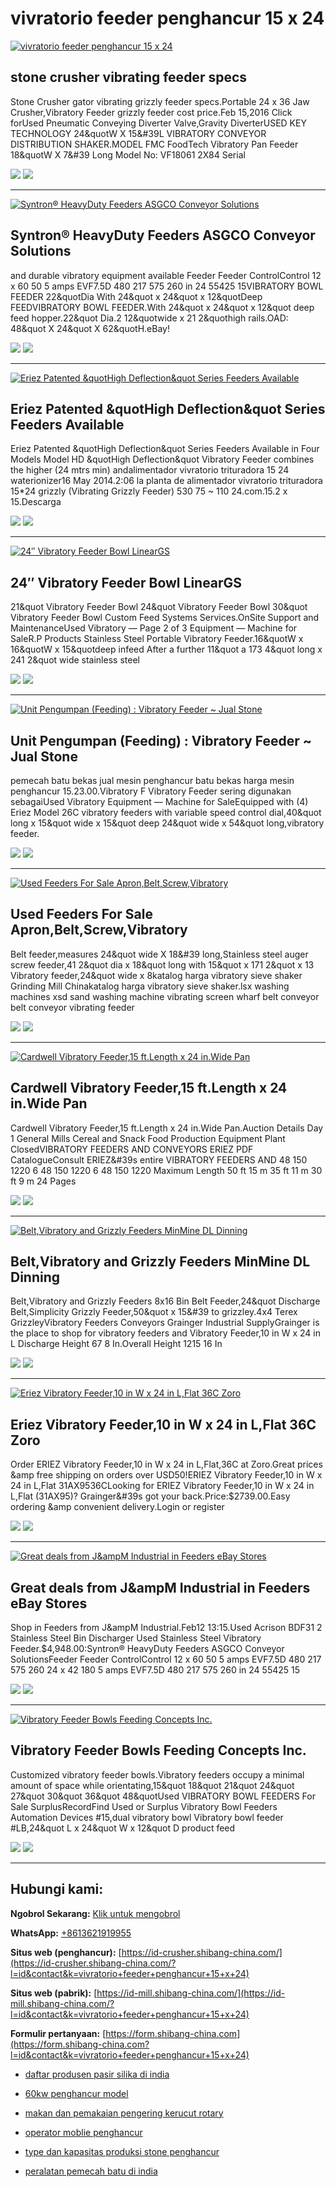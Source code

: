 # vivratorio feeder penghancur 15 x 24

<a href="https://swt.shibang-china.com/?l=id&img&k=vivratorio+feeder+penghancur+15+x+24" target="_blank">![vivratorio feeder penghancur 15 x 24](http://static.shibang-china.com/all-800x300/1290.jpg)</a>

## stone crusher vibrating feeder specs
Stone Crusher gator vibrating grizzly feeder specs.Portable 24 x 36 Jaw Crusher,Vibratory Feeder grizzly feeder cost price.Feb 15,2016 Click forUsed Pneumatic Conveying Diverter Valve,Gravity DiverterUSED KEY TECHNOLOGY 24&quotW X 15&#39L VIBRATORY CONVEYOR DISTRIBUTION SHAKER.MODEL FMC FoodTech Vibratory Pan Feeder 18&quotW X 7&#39 Long Model No: VF18061 2X84 Serial


<a href="https://whatsapp.shibangsoft.com/WhatsApp.php" target="_blank" title="WhatsApp">![](http://static.shibang-china.com/icon/whatsapp.png)</a> <a href="https://swt.shibang-china.com/?l=id&icon&k=vivratorio+feeder+penghancur+15+x+24" target="_blank">![](http://static.shibang-china.com/icon/chat-id.png)</a>

---

<a href="https://swt.shibang-china.com/?l=id&img&k=vivratorio+feeder+penghancur+15+x+24" target="_blank">![Syntron® HeavyDuty Feeders ASGCO Conveyor Solutions](http://static.shibang-china.com/all-800x300/1019.jpg)</a>

## Syntron® HeavyDuty Feeders ASGCO Conveyor Solutions
and durable vibratory equipment available Feeder Feeder ControlControl 12 x 60 50 5 amps EVF7.5D 480 217 575 260 in 24 55425 15VIBRATORY BOWL FEEDER 22&quotDia With 24&quot x 24&quot x 12&quotDeep FEEDVIBRATORY BOWL FEEDER.With 24&quot x 24&quot x 12&quot deep feed hopper.22&quot Dia.2 12&quotwide x 21 2&quothigh rails.OAD: 48&quot X 24&quot X 62&quotH.eBay!


<a href="https://whatsapp.shibangsoft.com/WhatsApp.php" target="_blank" title="WhatsApp">![](http://static.shibang-china.com/icon/whatsapp.png)</a> <a href="https://swt.shibang-china.com/?l=id&icon&k=vivratorio+feeder+penghancur+15+x+24" target="_blank">![](http://static.shibang-china.com/icon/chat-id.png)</a>

---

<a href="https://swt.shibang-china.com/?l=id&img&k=vivratorio+feeder+penghancur+15+x+24" target="_blank">![Eriez Patented &quotHigh Deflection&quot Series Feeders Available](http://static.shibang-china.com/all-800x300/1261.jpg)</a>

## Eriez Patented &quotHigh Deflection&quot Series Feeders Available
Eriez Patented &quotHigh Deflection&quot Series Feeders Available in Four Models Model HD &quotHigh Deflection&quot Vibratory Feeder combines the higher (24 mtrs min) andalimentador vivratorio trituradora 15 24 waterionizer16 May 2014.2:06 la planta de alimentador vivratorio trituradora 15*24 grizzly (Vibrating Grizzly Feeder) 530 75 ~ 110 24.com.15.2 x 15.Descarga


<a href="https://whatsapp.shibangsoft.com/WhatsApp.php" target="_blank" title="WhatsApp">![](http://static.shibang-china.com/icon/whatsapp.png)</a> <a href="https://swt.shibang-china.com/?l=id&icon&k=vivratorio+feeder+penghancur+15+x+24" target="_blank">![](http://static.shibang-china.com/icon/chat-id.png)</a>

---

<a href="https://swt.shibang-china.com/?l=id&img&k=vivratorio+feeder+penghancur+15+x+24" target="_blank">![24″ Vibratory Feeder Bowl LinearGS](http://static.shibang-china.com/all-800x300/564.jpg)</a>

## 24″ Vibratory Feeder Bowl LinearGS
21&quot Vibratory Feeder Bowl 24&quot Vibratory Feeder Bowl 30&quot Vibratory Feeder Bowl Custom Feed Systems Services.OnSite Support and MaintenanceUsed Vibratory — Page 2 of 3 Equipment — Machine for SaleR.P Products Stainless Steel Portable Vibratory Feeder.16&quotW x 16&quotW x 15&quotdeep infeed After a further 11&quot a 173 4&quot long x 241 2&quot wide stainless steel


<a href="https://whatsapp.shibangsoft.com/WhatsApp.php" target="_blank" title="WhatsApp">![](http://static.shibang-china.com/icon/whatsapp.png)</a> <a href="https://swt.shibang-china.com/?l=id&icon&k=vivratorio+feeder+penghancur+15+x+24" target="_blank">![](http://static.shibang-china.com/icon/chat-id.png)</a>

---

<a href="https://swt.shibang-china.com/?l=id&img&k=vivratorio+feeder+penghancur+15+x+24" target="_blank">![Unit Pengumpan (Feeding) : Vibratory Feeder ~ Jual Stone](http://static.shibang-china.com/all-800x300/748.jpg)</a>

## Unit Pengumpan (Feeding) : Vibratory Feeder ~ Jual Stone
pemecah batu bekas jual mesin penghancur batu bekas harga mesin penghancur 15.23.00.Vibratory F Vibratory Feeder sering digunakan sebagaiUsed Vibratory Equipment — Machine for SaleEquipped with (4) Eriez Model 26C vibratory feeders with variable speed control dial,40&quot long x 15&quot wide x 15&quot deep 24&quot wide x 54&quot long,vibratory feeder.


<a href="https://whatsapp.shibangsoft.com/WhatsApp.php" target="_blank" title="WhatsApp">![](http://static.shibang-china.com/icon/whatsapp.png)</a> <a href="https://swt.shibang-china.com/?l=id&icon&k=vivratorio+feeder+penghancur+15+x+24" target="_blank">![](http://static.shibang-china.com/icon/chat-id.png)</a>

---

<a href="https://swt.shibang-china.com/?l=id&img&k=vivratorio+feeder+penghancur+15+x+24" target="_blank">![Used Feeders For Sale Apron,Belt,Screw,Vibratory](http://static.shibang-china.com/all-800x300/1203.jpg)</a>

## Used Feeders For Sale Apron,Belt,Screw,Vibratory
Belt feeder,measures 24&quot wide X 18&#39 long,Stainless steel auger screw feeder,41 2&quot dia x 18&quot long with 15&quot x 171 2&quot x 13 Vibratory feeder,24&quot wide x 8katalog harga vibratory sieve shaker Grinding Mill Chinakatalog harga vibratory sieve shaker.lsx washing machines xsd sand washing machine vibrating screen wharf belt conveyor belt conveyor vibrating feeder


<a href="https://whatsapp.shibangsoft.com/WhatsApp.php" target="_blank" title="WhatsApp">![](http://static.shibang-china.com/icon/whatsapp.png)</a> <a href="https://swt.shibang-china.com/?l=id&icon&k=vivratorio+feeder+penghancur+15+x+24" target="_blank">![](http://static.shibang-china.com/icon/chat-id.png)</a>

---

<a href="https://swt.shibang-china.com/?l=id&img&k=vivratorio+feeder+penghancur+15+x+24" target="_blank">![Cardwell Vibratory Feeder,15 ft.Length x 24 in.Wide Pan](http://static.shibang-china.com/all-800x300/358.jpg)</a>

## Cardwell Vibratory Feeder,15 ft.Length x 24 in.Wide Pan
Cardwell Vibratory Feeder,15 ft.Length x 24 in.Wide Pan.Auction Details Day 1 General Mills Cereal and Snack Food Production Equipment Plant ClosedVIBRATORY FEEDERS AND CONVEYORS ERIEZ PDF CatalogueConsult ERIEZ&#39s entire VIBRATORY FEEDERS AND 48 150 1220 6 48 150 1220 6 48 150 1220 Maximum Length 50 ft 15 m 35 ft 11 m 30 ft 9 m 24 Pages


<a href="https://whatsapp.shibangsoft.com/WhatsApp.php" target="_blank" title="WhatsApp">![](http://static.shibang-china.com/icon/whatsapp.png)</a> <a href="https://swt.shibang-china.com/?l=id&icon&k=vivratorio+feeder+penghancur+15+x+24" target="_blank">![](http://static.shibang-china.com/icon/chat-id.png)</a>

---

<a href="https://swt.shibang-china.com/?l=id&img&k=vivratorio+feeder+penghancur+15+x+24" target="_blank">![Belt,Vibratory and Grizzly Feeders MinMine DL Dinning](http://static.shibang-china.com/all-800x300/830.jpg)</a>

## Belt,Vibratory and Grizzly Feeders MinMine DL Dinning
Belt,Vibratory and Grizzly Feeders 8x16 Bin Belt Feeder,24&quot Discharge Belt,Simplicity Grizzly Feeder,50&quot x 15&#39 to grizzley.4x4 Terex GrizzleyVibratory Feeders Conveyors Grainger Industrial SupplyGrainger is the place to shop for vibratory feeders and Vibratory Feeder,10 in W x 24 in L Discharge Height 67 8 In.Overall Height 1215 16 In


<a href="https://whatsapp.shibangsoft.com/WhatsApp.php" target="_blank" title="WhatsApp">![](http://static.shibang-china.com/icon/whatsapp.png)</a> <a href="https://swt.shibang-china.com/?l=id&icon&k=vivratorio+feeder+penghancur+15+x+24" target="_blank">![](http://static.shibang-china.com/icon/chat-id.png)</a>

---

<a href="https://swt.shibang-china.com/?l=id&img&k=vivratorio+feeder+penghancur+15+x+24" target="_blank">![Eriez Vibratory Feeder,10 in W x 24 in L,Flat 36C Zoro](http://static.shibang-china.com/all-800x300/595.jpg)</a>

## Eriez Vibratory Feeder,10 in W x 24 in L,Flat 36C Zoro
Order ERIEZ Vibratory Feeder,10 in W x 24 in L,Flat,36C at Zoro.Great prices &amp free shipping on orders over USD50!ERIEZ Vibratory Feeder,10 in W x 24 in L,Flat 31AX9536CLooking for ERIEZ Vibratory Feeder,10 in W x 24 in L,Flat (31AX95)? Grainger&#39s got your back.Price:$2739.00.Easy ordering &amp convenient delivery.Login or register


<a href="https://whatsapp.shibangsoft.com/WhatsApp.php" target="_blank" title="WhatsApp">![](http://static.shibang-china.com/icon/whatsapp.png)</a> <a href="https://swt.shibang-china.com/?l=id&icon&k=vivratorio+feeder+penghancur+15+x+24" target="_blank">![](http://static.shibang-china.com/icon/chat-id.png)</a>

---

<a href="https://swt.shibang-china.com/?l=id&img&k=vivratorio+feeder+penghancur+15+x+24" target="_blank">![Great deals from J&ampM Industrial in Feeders eBay Stores](http://static.shibang-china.com/all-800x300/220.jpg)</a>

## Great deals from J&ampM Industrial in Feeders eBay Stores
Shop in Feeders from J&ampM Industrial.Feb12 13:15.Used Acrison BDF31 2 Stainless Steel Bin Discharger Used Stainless Steel Vibratory Feeder.$4,948.00:Syntron® HeavyDuty Feeders ASGCO Conveyor SolutionsFeeder Feeder ControlControl 12 x 60 50 5 amps EVF7.5D 480 217 575 260 24 x 42 180 5 amps EVF7.5D 480 217 575 260 in 24 55425 15


<a href="https://whatsapp.shibangsoft.com/WhatsApp.php" target="_blank" title="WhatsApp">![](http://static.shibang-china.com/icon/whatsapp.png)</a> <a href="https://swt.shibang-china.com/?l=id&icon&k=vivratorio+feeder+penghancur+15+x+24" target="_blank">![](http://static.shibang-china.com/icon/chat-id.png)</a>

---

<a href="https://swt.shibang-china.com/?l=id&img&k=vivratorio+feeder+penghancur+15+x+24" target="_blank">![Vibratory Feeder Bowls Feeding Concepts Inc.](http://static.shibang-china.com/all-800x300/920.jpg)</a>

## Vibratory Feeder Bowls Feeding Concepts Inc.
Customized vibratory feeder bowls.Vibratory feeders occupy a minimal amount of space while orientating,15&quot 18&quot 21&quot 24&quot 27&quot 30&quot 36&quot 48&quotUsed VIBRATORY BOWL FEEDERS For Sale SurplusRecordFind Used or Surplus Vibratory Bowl Feeders Automation Devices #15,dual vibratory bowl Vibratory bowl feeder #LB,24&quot L x 24&quot W x 12&quot D product feed


<a href="https://whatsapp.shibangsoft.com/WhatsApp.php" target="_blank" title="WhatsApp">![](http://static.shibang-china.com/icon/whatsapp.png)</a> <a href="https://swt.shibang-china.com/?l=id&icon&k=vivratorio+feeder+penghancur+15+x+24" target="_blank">![](http://static.shibang-china.com/icon/chat-id.png)</a>

---
## Hubungi kami:

**Ngobrol Sekarang:** [Klik untuk mengobrol](https://swt.shibang-china.com?l=id&contact&k=vivratorio+feeder+penghancur+15+x+24)

**WhatsApp:**  [+8613621919955](https://whatsapp.shibangsoft.com/WhatsApp.php)

**Situs web (penghancur):** [https://id-crusher.shibang-china.com/](https://id-crusher.shibang-china.com/?l=id&contact&k=vivratorio+feeder+penghancur+15+x+24)

**Situs web (pabrik):** [https://id-mill.shibang-china.com/](https://id-mill.shibang-china.com/?l=id&contact&k=vivratorio+feeder+penghancur+15+x+24)

**Formulir pertanyaan:** [https://form.shibang-china.com](https://form.shibang-china.com?l=id&contact&k=vivratorio+feeder+penghancur+15+x+24)

* [daftar produsen pasir silika di india](../46/daftar%20produsen%20pasir%20silika%20di%20india.md)

* [60kw penghancur model](../46/60kw%20penghancur%20model.md)

* [makan dan pemakaian pengering kerucut rotary](../45/makan%20dan%20pemakaian%20pengering%20kerucut%20rotary.md)

* [operator moblie penghancur](../42/operator%20moblie%20penghancur.md)

* [type dan kapasitas produksi stone penghancur](../46/type%20dan%20kapasitas%20produksi%20stone%20penghancur.md)

* [peralatan pemecah batu di india](../44/peralatan%20pemecah%20batu%20di%20india.md)